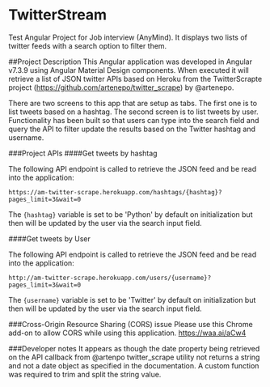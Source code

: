 # TwitterStream
Test Angular Project for Job interview (AnyMind). It displays two lists of twitter feeds with a search option to filter them.

##Project Description
This Angular application was developed in Angular v7.3.9 using Angular Material Design components.
When executed it will retrieve a list of JSON twitter APIs based on Heroku from the TwitterScrapte project (https://github.com/artenepo/twitter_scrape) by @artenepo.

There are two screens to this app that are setup as tabs. The first one is to list tweets based on a hashtag. The second screen is to list tweets by user.
Functionality has been built so that users can type into the search field and query the API to filter update the results based on the Twitter hashtag and username.

###Project APIs
####Get tweets by hashtag

The following API endpoint is called to retrieve the JSON feed and be read into the application:

`https://am-twitter-scrape.herokuapp.com/hashtags/{hashtag}?pages_limit=3&wait=0`

The `{hashtag}` variable is set to be 'Python' by default on initialization but then will be updated by the user via the search input field.

####Get tweets by User

The following API endpoint is called to retrieve the JSON feed and be read into the application:

`http://am-twitter-scrape.herokuapp.com/users/{username}?pages_limit=3&wait=0`

The `{username}` variable is set to be 'Twitter' by default on initialization but then will be updated by the user via the search input field.

###Cross-Origin Resource Sharing (CORS) issue
Please use this Chrome add-on to allow CORS while using this application. https://waa.ai/aCw4

###Developer notes
It appears as though the date property being retrieved on the API callback from @artenpo twitter_scrape utility not returns a string and not a date object as specified in the documentation.
A custom function was required to trim and split the string value.
